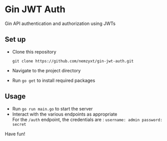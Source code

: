 # Gin JWT Auth

Gin API authentication and authorization using JWTs

## Set up

- Clone this repository
  ```
  git clone https://github.com/nemzyxt/gin-jwt-auth.git
  ```

- Navigate to the project directory
- Run `go get` to install required packages

## Usage

- Run `go run main.go` to start the server
- Interact with the various endpoints as appropriate \
  For the `/auth` endpoint, the credentials are : `username: admin password: secret`

Have fun!
